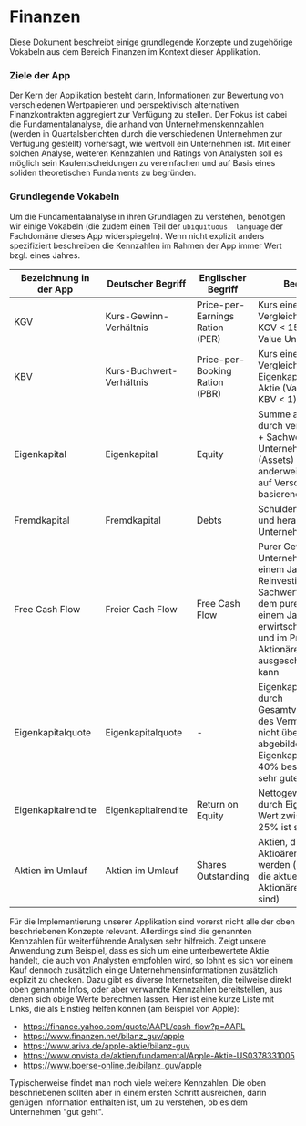 # Finanzen

Diese Dokument beschreibt einige grundlegende Konzepte und zugehörige Vokabeln aus dem Bereich Finanzen
im Kontext dieser Applikation.

### Ziele der App

Der Kern der Applikation besteht darin, Informationen zur Bewertung von verschiedenen Wertpapieren und perspektivisch
alternativen Finanzkontrakten aggregiert zur Verfügung zu stellen. Der Fokus ist dabei die Fundamentalanalyse, die anhand
von Unternehmenskennzahlen (werden in Quartalsberichten durch die verschiedenen Unternehmen zur Verfügung gestellt) vorhersagt,
wie wertvoll ein Unternehmen ist. Mit einer solchen Analyse, weiteren Kennzahlen und Ratings von Analysten soll es möglich sein
Kaufentscheidungen zu vereinfachen und auf Basis eines soliden theoretischen Fundaments zu begründen.

### Grundlegende Vokabeln

Um die Fundamentalanalyse in ihren Grundlagen zu verstehen, benötigen wir einige Vokabeln (die zudem einen Teil der ```ubiquituous 
language``` der Fachdomäne dieses App widerspiegeln). Wenn nicht explizit anders spezifiziert beschreiben die Kennzahlen im Rahmen der 
App immer Wert bzgl. eines Jahres.

Bezeichnung in der App | Deutscher Begriff        | Englischer Begriff              | Bedeutung
---------------------- | ------------------------ | ------------------------------- | ---------
KGV                    | Kurs-Gewinn-Verhältnis   | Price-per-Earnings Ration (PER) | Kurs einer Aktie im Vergleich zum Gewinn; KGV < 15 indikativ für Value Unternehmen
KBV                    | Kurs-Buchwert-Verhältnis | Price-per-Booking Ration (PBR)  | Kurs einer Aktie im Vergleich zum Eigenkapital einer Aktie (Value entspricht KBV < 1)
Eigenkapital           | Eigenkapital             | Equity                          | Summe aus Kapital durch verkaufte Aktien + Sachwerte des Unternehmens (Assets) + anderweitiges nicht auf Verschuldung basierendes Kapital
Fremdkapital           | Fremdkapital             | Debts                           | Schulden aus Krediten und herausgegebenen Unternehmensanleihen
Free Cash Flow         | Freier Cash Flow         | Free Cash Flow                  | Purer Gewinn eines Unternehmens in einem Jahr - Reinvestitionen in Sachwerte; entspricht dem puren Wert der in einem Jahr erwirtschaftet wurde und im Prinzip an die Aktionäre ausgeschüttet werden kann
Eigenkapitalquote      | Eigenkapitalquote        | -                               | Eigenkapital geteilt durch Gesamtvermögen (Teil des Vermögens, der nicht über Schulden abgebildet wird); Eigenkapitalquote >= 40% beschreibt einen sehr guten Wert
Eigenkapitalrendite    | Eigenkapitalrendite      | Return on Equity                | Nettogewinn geteilt durch Eigenkapital; Wert zwisch 8% und 25% ist sehr gut
Aktien im Umlauf       | Aktien im Umlauf         | Shares Outstanding              | Aktien, die von Aktioären gehalten werden (also Aktien, die aktuell an Aktionäre verkauft sind)

Für die Implementierung unserer Applikation sind vorerst nicht alle der oben beschriebenen Konzepte relevant. Allerdings sind die genannten Kennzahlen für 
weiterführende Analysen sehr hilfreich. Zeigt unsere Anwendung zum Beispiel, dass es sich um eine unterbewertete Aktie handelt, die auch von Analysten empfohlen wird,
so lohnt es sich vor einem Kauf dennoch zusätzlich einige Unternehmensinformationen zusätzlich explizit zu checken. Dazu gibt es diverse Internetseiten,
die teilweise direkt oben genannte Infos, oder aber verwandte Kennzahlen bereitstellen, aus denen sich obige Werte berechnen lassen.
Hier ist eine kurze Liste mit Links, die als Einstieg helfen können (am Beispiel von Apple):    
- https://finance.yahoo.com/quote/AAPL/cash-flow?p=AAPL
- https://www.finanzen.net/bilanz_guv/apple
- https://www.ariva.de/apple-aktie/bilanz-guv
- https://www.onvista.de/aktien/fundamental/Apple-Aktie-US0378331005
- https://www.boerse-online.de/bilanz_guv/apple  

Typischerweise findet man noch viele weitere Kennzahlen. Die oben beschriebenen sollten aber in einem ersten Schritt ausreichen,
darin genügen Information enthalten ist, um zu verstehen, ob es dem Unternehmen "gut geht".